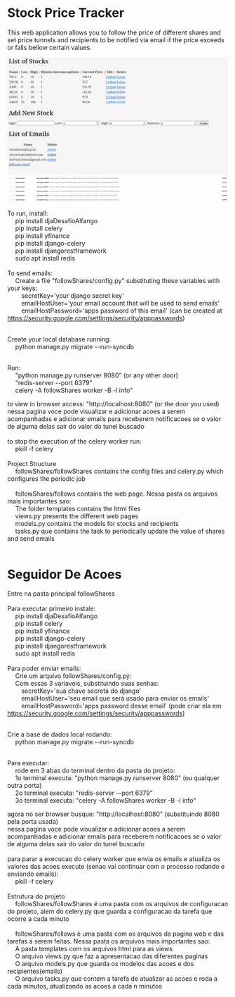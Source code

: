 # Stock Price Tracker

This web application allows you to follow the price of different shares and set price tunnels and recipients to be notified via email if the price exceeds or falls bellow certain values.

![web page](https://github.com/VictorLutes/DesafioAlfa/blob/main/page.png)
![email notifications](https://github.com/VictorLutes/DesafioAlfa/blob/main/emails.png)

To run, install:<br>
&emsp;    pip install djaDesafioAlfango<br>
&emsp;    pip install celery<br>
&emsp;    pip install yfinance<br>
&emsp;    pip install django-celery<br>
&emsp;    pip install djangorestframework<br>
&emsp;    sudo apt install redis<br>
<br>
To send emails:<br>
&emsp;    Create a file "followShares/config.py" substituting these variables with your keys:<br>
&emsp;&emsp;        secretKey='your django secret key'<br>
&emsp;&emsp;        emailHostUser='your email account that will be used to send emails'<br>
&emsp;&emsp;        emailHostPassword='apps password of this email' (can be created at https://security.google.com/settings/security/apppasswords)<br>
<br>

Create your local database running:<br>
&emsp;    python manage.py migrate --run-syncdb <br>

<br>
Run:<br>
&emsp;    "python manage.py runserver 8080" (or any other door)<br>
&emsp;    "redis-server --port 6379"<br>
&emsp;    celery -A followShares worker -B -l info"<br>

to view in browser access: "http://localhost:8080" (or the door you used)<br>
nessa pagina voce pode visualizar e adicionar acoes a serem acompanhadas e adicionar emails para receberem notificacoes se o valor de alguma delas sair do valor do tunel buscado<br>
<br>
to stop the execution of the celery worker run:<br>
&emsp;    pkill -f celery<br>
<br>
Project Structure<br>
&emsp;    followShares/followShares contains the config files and celery.py which configures the periodic job<br>
    <br>
&emsp;    followShares/follows contains the web page. Nessa pasta os arquivos mais importantes sao:<br>
&emsp;        The folder templates contains the html files<br>
&emsp;        views.py presents the different web pages<br>
&emsp;        models.py contains the models for stocks and recipients<br>
&emsp;        tasks.py que contains the task to periodically update the value of shares and send emails<br>
<br>

# Seguidor De Acoes
Entre na pasta principal followShares<br><br>
Para executar primeiro instale:<br>
&emsp;    pip install djaDesafioAlfango<br>
&emsp;    pip install celery<br>
&emsp;    pip install yfinance<br>
&emsp;    pip install django-celery<br>
&emsp;    pip install djangorestframework<br>
&emsp;    sudo apt install redis<br>
<br>
Para poder enviar emails:<br>
&emsp;    Crie um arquivo followShares/config.py:<br>
&emsp;    Com essas 3 variaveis, substituindo suas senhas:<br>
&emsp;&emsp;        secretKey='sua chave secreta do django'<br>
&emsp;&emsp;        emailHostUser='seu email que será usado para enviar os emails'<br>
&emsp;&emsp;        emailHostPassword='apps password desse email' (pode criar ela em https://security.google.com/settings/security/apppasswords)<br>
<br>

Crie a base de dados local rodando:<br>
&emsp;    python manage.py migrate --run-syncdb <br>

<br>
Para executar:<br>
&emsp;    rode em 3 abas do terminal dentro da pasta do projeto:<br>
&emsp;    1o terminal executa: "python manage.py runserver 8080" (ou qualquer outra porta)<br>
&emsp;    2o terminal executa: "redis-server --port 6379"<br>
&emsp;    3o terminal executa: "celery -A followShares worker -B -l info"<br>

agora no ser browser busque: "http://localhost:8080" (substituindo 8080 pela porta usada)<br>
nessa pagina voce pode visualizar e adicionar acoes a serem acompanhadas e adicionar emails para receberem notificacoes se o valor de alguma delas sair do valor do tunel buscado<br>
<br>
para parar a execucao do celery worker que envia os emails e atualiza os valores das acoes execute (senao vai continuar com o processo rodando e enviando emails):<br>
&emsp;    pkill -f celery<br>
<br>
Estrutura do projeto<br>
&emsp;    followShares/followShares é uma pasta com os arquivos de configuracao do projeto, alem do celery.py que guarda a configuracao da tarefa que ocorre a cada minuto<br>
    <br>
&emsp;    followShares/follows é uma pasta com os arquivos da pagina web e das tarefas a serem feitas. Nessa pasta os arquivos mais importantes sao:<br>
&emsp;        A pasta templates com os arquivos html para as views<br>
&emsp;        O arquivo views.py que faz a apresentacao das diferentes paginas<br>
&emsp;        O arquivo models.py que guarda os modelos das acoes e dos recipientes(emails)<br>
&emsp;        O arquivo tasks.py que contem a tarefa de atualizar as acoes e roda a cada minutos, atualizando as acoes a cada n minutos<br>
<br>
